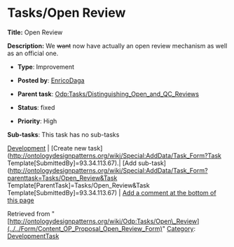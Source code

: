 #  Tasks/Open Review


__Title:__ Open Review


__Description:__ We ~~want~~ now have actually an open review mechanism as well as an official one. 


  





* __Type__: Improvement
* __Posted by__: [EnricoDaga](../../User/EnricoDaga "User:EnricoDaga")
* __Parent task__: [Odp:Tasks/Distinguishing\_Open\_and\_QC\_Reviews](../../Odp/Tasks/Distinguishing_Open_and_QC_Reviews "Odp:Tasks/Distinguishing Open and QC Reviews")
* __Status__: fixed


* __Priority__: High




__Sub-tasks__:
This task has no sub-tasks




[Development](../../Odp/Development "Odp:Development") | [Create new task](http://ontologydesignpatterns.org/wiki/Special:AddData/Task_Form?Task Template[SubmittedBy]=93.34.113.67).| [Add sub-task](http://ontologydesignpatterns.org/wiki/Special:AddData/Task_Form?parenttask=Tasks/Open_Review&Task Template[ParentTask]=Tasks/Open_Review&Task Template[SubmittedBy]=93.34.113.67) | [Add a comment at the bottom of this page](../index.php@title=Odp%253AAdd_comment&target=Odp%253ATasks%252F../../Form/Content_OP_Proposal_Open_Review_Form#New_comment "http://ontologydesignpatterns.org/wiki/index.php?title=Odp:Add_comment&target=Odp:Tasks/Open_Review#New_comment")


Retrieved from "[http://ontologydesignpatterns.org/wiki/Odp:Tasks/Open\_Review](../../Form/Content_OP_Proposal_Open_Review_Form)"
 [Category](http://ontologydesignpatterns.org/wiki/Special:Categories "Special:Categories"): [DevelopmentTask](../../Category/DevelopmentTask "Category:DevelopmentTask")